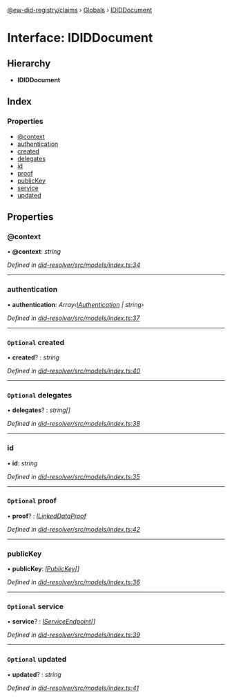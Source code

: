 [@ew-did-registry/claims](../README.md) › [Globals](../globals.md) › [IDIDDocument](ididdocument.md)

# Interface: IDIDDocument

## Hierarchy

* **IDIDDocument**

## Index

### Properties

* [@context](ididdocument.md#@context)
* [authentication](ididdocument.md#authentication)
* [created](ididdocument.md#optional-created)
* [delegates](ididdocument.md#optional-delegates)
* [id](ididdocument.md#id)
* [proof](ididdocument.md#optional-proof)
* [publicKey](ididdocument.md#publickey)
* [service](ididdocument.md#optional-service)
* [updated](ididdocument.md#optional-updated)

## Properties

###  @context

• **@context**: *string*

*Defined in [did-resolver/src/models/index.ts:34](https://github.com/energywebfoundation/ew-did-registry/blob/b985a90/packages/did-resolver/src/models/index.ts#L34)*

___

###  authentication

• **authentication**: *Array‹[IAuthentication](iauthentication.md) | string›*

*Defined in [did-resolver/src/models/index.ts:37](https://github.com/energywebfoundation/ew-did-registry/blob/b985a90/packages/did-resolver/src/models/index.ts#L37)*

___

### `Optional` created

• **created**? : *string*

*Defined in [did-resolver/src/models/index.ts:40](https://github.com/energywebfoundation/ew-did-registry/blob/b985a90/packages/did-resolver/src/models/index.ts#L40)*

___

### `Optional` delegates

• **delegates**? : *string[]*

*Defined in [did-resolver/src/models/index.ts:38](https://github.com/energywebfoundation/ew-did-registry/blob/b985a90/packages/did-resolver/src/models/index.ts#L38)*

___

###  id

• **id**: *string*

*Defined in [did-resolver/src/models/index.ts:35](https://github.com/energywebfoundation/ew-did-registry/blob/b985a90/packages/did-resolver/src/models/index.ts#L35)*

___

### `Optional` proof

• **proof**? : *[ILinkedDataProof](ilinkeddataproof.md)*

*Defined in [did-resolver/src/models/index.ts:42](https://github.com/energywebfoundation/ew-did-registry/blob/b985a90/packages/did-resolver/src/models/index.ts#L42)*

___

###  publicKey

• **publicKey**: *[IPublicKey](ipublickey.md)[]*

*Defined in [did-resolver/src/models/index.ts:36](https://github.com/energywebfoundation/ew-did-registry/blob/b985a90/packages/did-resolver/src/models/index.ts#L36)*

___

### `Optional` service

• **service**? : *[IServiceEndpoint](iserviceendpoint.md)[]*

*Defined in [did-resolver/src/models/index.ts:39](https://github.com/energywebfoundation/ew-did-registry/blob/b985a90/packages/did-resolver/src/models/index.ts#L39)*

___

### `Optional` updated

• **updated**? : *string*

*Defined in [did-resolver/src/models/index.ts:41](https://github.com/energywebfoundation/ew-did-registry/blob/b985a90/packages/did-resolver/src/models/index.ts#L41)*
